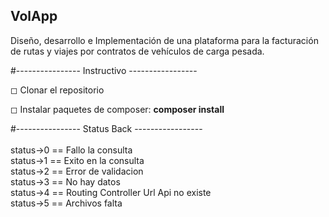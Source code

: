 ## VolApp

Diseño, desarrollo e Implementación de una plataforma para la facturación de rutas y viajes por contratos de vehículos de carga pesada. <br>

#---------------- Instructivo ----------------- <br>

◻ Clonar el repositorio

◻ Instalar paquetes de composer: **composer install**

#---------------- Status Back ----------------- <br>
<br>
status->0 == Fallo la consulta <br>
status->1 == Exito en la consulta <br>
status->2 == Error de validacion <br>
status->3 == No hay datos <br>
status->4 == Routing Controller Url Api no existe <br>
status->5 == Archivos falta <br>
